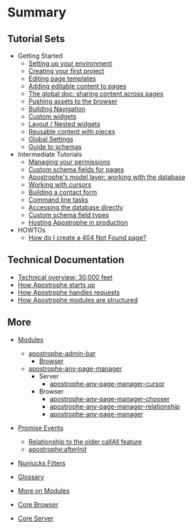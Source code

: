 # Summary

## Tutorial Sets
* Getting Started
    * [Setting up your environment](tutorials/getting-started/setting-up-your-environment.md)
    * [Creating your first project](tutorials/getting-started/creating-your-first-project.md)
    * [Editing page templates ](tutorials/getting-started/editing-page-templates.md)
    * [Adding editable content to pages](tutorials/getting-started/adding-editable-content-to-pages.md)
    * [The global doc: sharing content across pages](tutorials/getting-started/global.md)
    * [Pushing assets to the browser](tutorials/getting-started/pushing-assets.md)
    * [Building Navigation](tutorials/getting-started/building-navigation.md)
    * [Custom widgets](tutorials/getting-started/custom-widgets.md)
    * [Layout / Nested widgets](tutorials/getting-started/layout-widgets.md)
    * [Reusable content with pieces](tutorials/getting-started/reusable-content-with-pieces.md)
    * [Global Settings](tutorials/getting-started/setting.md)
    * [Guide to schemas](tutorials/getting-started/schema-guide.md)
* Intermediate Tutorials
    * [Managing your permissions](tutorials/intermediate/permissions.md)
    * [Custom schema fields for pages](tutorials/intermediate/custom-schema-fields-for-pages.md)
    * [Apostrophe's model layer: working with the database](tutorials/intermediate/model-layer.md)
    * [Working with cursors](tutorials/intermediate/cursors.md)
    * [Building a contact form](tutorials/intermediate/forms.md)
    * [Command line tasks](tutorials/intermediate/command-line-tasks.md)
    * [Accessing the database directly](tutorials/intermediate/accessing-the-database-directly.md)
    * [Custom schema field types](tutorials/intermediate/custom-schema-field-types.md)
    * [Hosting Apostrophe in production](tutorials/intermediate/deployment.md)
* HOWTOs
    * [How do I create a 404 Not Found page?](tutorials/howtos/notFoundPage.md)

## Technical Documentation
* [Technical overview: 30,000 feet](technical-overviews/technical-overview.md)
* [How Apostrophe starts up](technical-overviews/how-apostrophe-starts-up.md)
* [How Apostrophe handles requests](technical-overviews/how-apostrophe-handles-requests.md)
* [How Apostrophe modules are structured](technical-overviews/how-apostrophe-modules-are-structured.md)

## More
* [Modules](modules/index.md)
    * [apostrophe-admin-bar](modules/apostrophe-admin-bar/index.md)
        * [Browser](modules/apostrophe-admin-bar/browser.md)
    * [apostrophe-any-page-manager](modules/apostrophe-any-page-manager/index.md)
        * Server
            * [apostrophe-any-page-manager-cursor](modules/apostrophe-any-page-manager/server-apostrophe-any-page-manager-cursor.md)
        * Browser
            * [apostrophe-any-page-manager-chooser](modules/apostrophe-any-page-manager/browser-apostrophe-any-page-manager-chooser.md)
            * [apostrophe-any-page-manager-relationship](modules/apostrophe-any-page-manager/browser-apostrophe-any-page-manager-relationship-editor.md)
            * [apostrophe-any-page-manager](modules/apostrophe-any-page-manager/browser-apostrophe-any-page-manager.md)

* [Promise Events](events.md)
    * [Relationship to the older callAll feature](events.md#relationship-to-the-older-code-call-all-code-feature)
    * [apostrophe:afterInit](events.md#code-apostrophe-after-init-code)
* [Nunjucks Filters](nunjucks-filters.md)
* [Glossary](glossary.md)
* [More on Modules](more-modules.md)
* [Core Browser](core-browser.md)
* [Core Server](core-server.md)